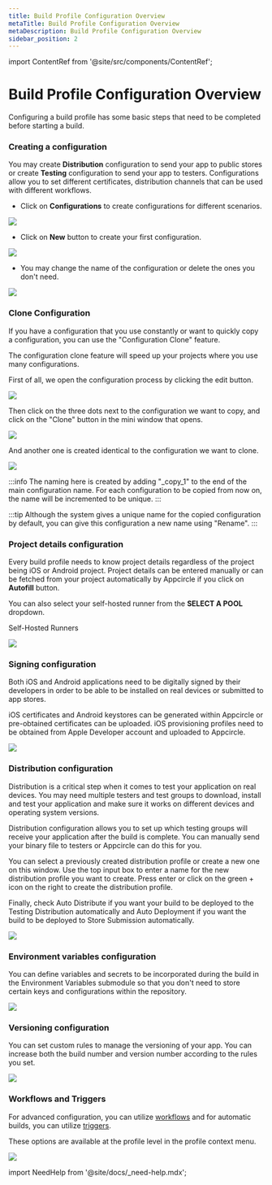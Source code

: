 ```yaml
---
title: Build Profile Configuration Overview
metaTitle: Build Profile Configuration Overview
metaDescription: Build Profile Configuration Overview
sidebar_position: 2
---
```


import ContentRef from '@site/src/components/ContentRef';

# Build Profile Configuration Overview

Configuring a build profile has some basic steps that need to be completed before starting a build.

### Creating a configuration

You may create **Distribution** configuration to send your app to public stores or create **Testing** configuration to send your app to testers. Configurations allow you to set different certificates, distribution channels that can be used with different workflows.

- Click on **Configurations** to create configurations for different scenarios. 

![](<https://cdn.appcircle.io/docs/assets/image (168).png>)

- Click on **New** button to create your first configuration.

![](<https://cdn.appcircle.io/docs/assets/create-build-configuration1.png>)

- You may change the name of the configuration or delete the ones you don't need.

![](<https://cdn.appcircle.io/docs/assets/create-build-configuration2.png>)

### Clone Configuration

If you have a configuration that you use constantly or want to quickly copy a configuration, you can use the "Configuration Clone" feature.

The configuration clone feature will speed up your projects where you use many configurations.

First of all, we open the configuration process by clicking the edit button.

![](<https://cdn.appcircle.io/docs/assets/clone-1.png>)

Then click on the three dots next to the configuration we want to copy, and click on the "Clone" button in the mini window that opens.

![](<https://cdn.appcircle.io/docs/assets/clone-2.png>)

And another one is created identical to the configuration we want to clone. 

![](<https://cdn.appcircle.io/docs/assets/clone-3.png>)

:::info
The naming here is created by adding "_copy_1" to the end of the main configuration name. For each configuration to be copied from now on, the name will be incremented to be unique.
:::

:::tip
Although the system gives a unique name for the copied configuration by default, you can give this configuration a new name using "Rename".
:::

### Project details configuration

Every build profile needs to know project details regardless of the project being iOS or Android project. Project details can be entered manually or can be fetched from your project automatically by Appcircle if you click on **Autofill** button.

You can also select your self-hosted runner from the **SELECT A POOL** dropdown.


<ContentRef url="/self-hosted-runner/overview">
  Self-Hosted Runners
</ContentRef>

![](<https://cdn.appcircle.io/docs/assets/ios-fetch.png>)

### Signing configuration

Both iOS and Android applications need to be digitally signed by their developers in order to be able to be installed on real devices or submitted to app stores.

iOS certificates and Android keystores can be generated within Appcircle or pre-obtained certificates can be uploaded. iOS provisioning profiles need to be obtained from Apple Developer account and uploaded to Appcircle.

![](<https://cdn.appcircle.io/docs/assets/image (170).png>)

### Distribution configuration

Distribution is a critical step when it comes to test your application on real devices. You may need multiple testers and test groups to download, install and test your application and make sure it works on different devices and operating system versions.

Distribution configuration allows you to set up which testing groups will receive your application after the build is complete. You can manually send your binary file to testers or Appcircle can do this for you.

You can select a previously created distribution profile or create a new one on this window. Use the top input box to enter a name for the new distribution profile you want to create. Press enter or click on the green + icon on the right to create the distribution profile.

Finally, check Auto Distribute if you want your build to be deployed to the Testing Distribution automatically and Auto Deployment if you want the build to be deployed to Store Submission automatically.

![](<https://cdn.appcircle.io/docs/assets/image (171).png>)

### Environment variables configuration

You can define variables and secrets to be incorporated during the build in the Environment Variables submodule so that you don't need to store certain keys and configurations within the repository.

![](<https://cdn.appcircle.io/docs/assets/image (172).png>)

### Versioning configuration

You can set custom rules to manage the versioning of your app. You can increase both the build number and version number according to the rules you set.

![](<https://cdn.appcircle.io/docs/assets/image (173).png>)

### Workflows and Triggers

For advanced configuration, you can utilize [workflows](../workflows/why-to-use-workflows.md) and for automatic builds, you can utilize [triggers](build-manually-or-with-triggers.md#automatic-build).

These options are available at the profile level in the profile context menu.

![](<https://cdn.appcircle.io/docs/assets/image (188).png>)

import NeedHelp from '@site/docs/\_need-help.mdx';

<NeedHelp />
